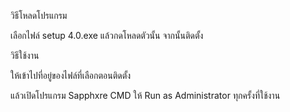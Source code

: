 วิธีโหลดโปรแกรม

เลือกไฟล์ setup 4.0.exe แล้วกดโหลดตัวนั้น 
จากนั้นติดตั้ง 


วิธีใช้งาน 

ให้เข้าไปที่อยู่ของไฟล์ที่เลือกตอนติดตั้ง

แล้วเปิดโปรแกรม Sapphxre CMD
ให้ Run as Administrator ทุกครั้งที่ใช้งาน
